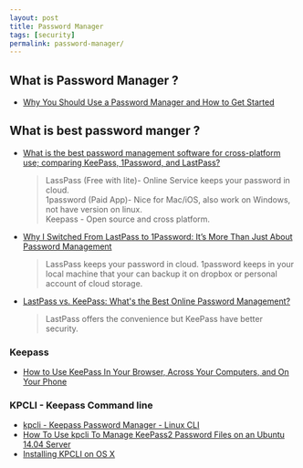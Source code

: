```yaml
---
layout: post
title: Password Manager
tags: [security]
permalink: password-manager/
---
```


## What is Password Manager ?
- [Why You Should Use a Password Manager and How to Get Started](http://www.howtogeek.com/141500/why-you-should-use-a-password-manager-and-how-to-get-started/)

<!-- more -->

## What is best password manger ?
- [What is the best password management software for cross-platform use; comparing KeePass, 1Password, and LastPass?](https://www.quora.com/What-is-the-best-password-management-software-for-cross-platform-use-comparing-KeePass-1Password-and-LastPass)

  > LassPass (Free with lite)- Online Service keeps your password in cloud.  
  > 1password (Paid App)- Nice for Mac/iOS, also work on Windows, not have version
  > on linux.  
  > Keepass - Open source and cross platform.

- [Why I Switched From LastPass to 1Password: It’s More Than Just About Password Management](http://www.guidingtech.com/47530/1password-over-lastpass/)

  > LassPass keeps your password in cloud.
  > 1password keeps in your local machine that your can backup it on
  > dropbox or personal account of cloud storage.

- [LastPass vs. KeePass: What's the Best Online Password Management?](http://gizmodo.com/lastpass-vs-keepass-whats-the-best-online-password-m-1452918307)

  > LastPass offers the convenience but KeePass have better security.


### Keepass
- [How to Use KeePass In Your Browser, Across Your Computers, and On Your Phone](http://www.howtogeek.com/165882/how-to-use-keepass-in-your-browser-across-your-computers-and-on-your-phone/)

### KPCLI - Keepass Command line
- [kpcli - Keepass Password Manager - Linux CLI](https://www.youtube.com/watch?v=M448GtFa5Xs)
- [How To Use kpcli To Manage KeePass2 Password Files on an Ubuntu 14.04 Server](https://www.digitalocean.com/community/tutorials/how-to-use-kpcli-to-manage-keepass2-password-files-on-an-ubuntu-14-04-server)
- [Installing KPCLI on OS X](http://www.australsounds.com/2014/10/installingkpcli.html)
